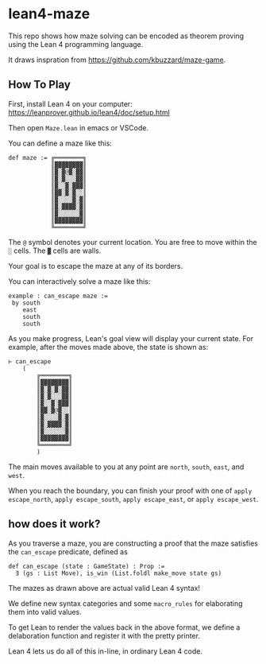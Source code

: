 # lean4-maze

This repo shows how maze solving
can be encoded as theorem proving
using the Lean 4 programming language.

It draws inspration from https://github.com/kbuzzard/maze-game.


## How To Play

First, install Lean 4 on your computer: https://leanprover.github.io/lean4/doc/setup.html

Then open `Maze.lean` in emacs or VSCode.

You can define a maze like this:

```lean
def maze := ╔════════╗
            ║▓▓▓▓▓▓▓▓║
            ║▓░▓@▓░▓▓║
            ║▓░▓░░░▓▓║
            ║▓░░▓░▓▓▓║
            ║▓▓░▓░▓░░║
            ║▓░░░░▓░▓║
            ║▓░▓▓▓▓░▓║
            ║▓░░░░░░▓║
            ║▓▓▓▓▓▓▓▓║
            ╚════════╝
```

The `@` symbol denotes your current location.
You are free to move within the `░` cells.
The `▓` cells are walls.

Your goal is to escape the maze at any of its borders.

You can interactively solve a maze like this:


```lean
example : can_escape maze :=
 by south
    east
    south
    south
```

As you make progress, Lean's goal view will display your current state.
For example, after the moves made above, the state is shown as:

```lean
⊢ can_escape
    (
        ╔════════╗
        ║▓▓▓▓▓▓▓▓║
        ║▓░▓░▓░▓▓║
        ║▓░▓░░░▓▓║
        ║▓░░▓░▓▓▓║
        ║▓▓░▓@▓░░║
        ║▓░░░░▓░▓║
        ║▓░▓▓▓▓░▓║
        ║▓░░░░░░▓║
        ║▓▓▓▓▓▓▓▓║
        ╚════════╝
        )
```

The main moves available to you at any point are `north`, `south`, `east`, and `west`.

When you reach the boundary, you can finish your proof with one of
`apply escape_north`, `apply escape_south`, `apply escape_east`, or `apply escape_west`.

## how does it work?

As you traverse a maze, you are constructing a proof
that the maze satisfies the `can_escape` predicate, defined as

```lean
def can_escape (state : GameState) : Prop :=
  ∃ (gs : List Move), is_win (List.foldl make_move state gs)
```

The mazes as drawn above are actual valid Lean 4 syntax!

We define new syntax categories and some `macro_rules` for elaborating
them into valid values.

To get Lean to render the values back in the above format,
we define a delaboration function and register it with the pretty printer.

Lean 4 lets us do all of this in-line, in ordinary Lean 4 code.

